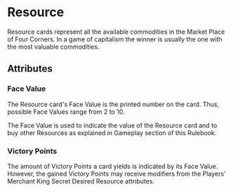 # Resource

Resource cards represent all the available commodities in the Market Place of Four Corners. In a game of capitalism the winner is usually the one with the most valuable commodities.

## Attributes

### Face Value

The Resource card's Face Value is the printed number on the card. Thus, possible Face Values range from 2 to 10.

The Face Value is used to indicate the value of the Resource card and to buy other Resources as explained in Gameplay section of this Rulebook.

### Victory Points

The amount of Victory Points a card yields is indicated by its Face Value. However, the gained Victory Points may receive modifiers from the Players' Merchant King Secret Desired Resource attributes.
